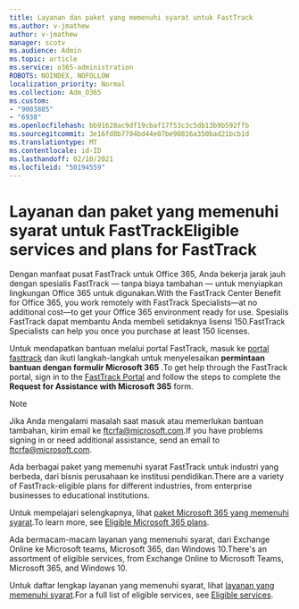 ```yaml
---
title: Layanan dan paket yang memenuhi syarat untuk FastTrack
ms.author: v-jmathew
author: v-jmathew
manager: scotv
ms.audience: Admin
ms.topic: article
ms.service: o365-administration
ROBOTS: NOINDEX, NOFOLLOW
localization_priority: Normal
ms.collection: Adm_O365
ms.custom:
- "9003885"
- "6938"
ms.openlocfilehash: bb91628ac9df19cbaf17f53c3c5db13b9b592ffb
ms.sourcegitcommit: 3e16fd8b7704bd44e07be90816a350bad21bcb1d
ms.translationtype: MT
ms.contentlocale: id-ID
ms.lasthandoff: 02/10/2021
ms.locfileid: "50194559"
---
```

# <a name="eligible-services-and-plans-for-fasttrack"></a><span data-ttu-id="38f60-102">Layanan dan paket yang memenuhi syarat untuk FastTrack</span><span class="sxs-lookup"><span data-stu-id="38f60-102">Eligible services and plans for FastTrack</span></span>

<span data-ttu-id="38f60-103">Dengan manfaat pusat FastTrack untuk Office 365, Anda bekerja jarak jauh dengan spesialis FastTrack — tanpa biaya tambahan — untuk menyiapkan lingkungan Office 365 untuk digunakan.</span><span class="sxs-lookup"><span data-stu-id="38f60-103">With the FastTrack Center Benefit for Office 365, you work remotely with FastTrack Specialists—at no additional cost—to get your Office 365 environment ready for use.</span></span> <span data-ttu-id="38f60-104">Spesialis FastTrack dapat membantu Anda membeli setidaknya lisensi 150.</span><span class="sxs-lookup"><span data-stu-id="38f60-104">FastTrack Specialists can help you once you purchase at least 150 licenses.</span></span>

<span data-ttu-id="38f60-105">Untuk mendapatkan bantuan melalui portal FastTrack, masuk ke [portal fasttrack](https://go.microsoft.com/fwlink/?linkid=2125443) dan ikuti langkah-langkah untuk menyelesaikan **permintaan bantuan dengan formulir Microsoft 365** .</span><span class="sxs-lookup"><span data-stu-id="38f60-105">To get help through the FastTrack portal, sign in to the [FastTrack Portal](https://go.microsoft.com/fwlink/?linkid=2125443) and follow the steps to complete the **Request for Assistance with Microsoft 365** form.</span></span>

> [!NOTE]
> <span data-ttu-id="38f60-106">Jika Anda mengalami masalah saat masuk atau memerlukan bantuan tambahan, kirim email ke [ftcrfa@microsoft.com](mailto:ftcrfa@microsoft.com).</span><span class="sxs-lookup"><span data-stu-id="38f60-106">If you have problems signing in or need additional assistance, send an email to [ftcrfa@microsoft.com](mailto:ftcrfa@microsoft.com).</span></span>

<span data-ttu-id="38f60-107">Ada berbagai paket yang memenuhi syarat FastTrack untuk industri yang berbeda, dari bisnis perusahaan ke institusi pendidikan.</span><span class="sxs-lookup"><span data-stu-id="38f60-107">There are a variety of FastTrack-eligible plans for different industries, from enterprise businesses to educational institutions.</span></span>

<span data-ttu-id="38f60-108">Untuk mempelajari selengkapnya, lihat [paket Microsoft 365 yang memenuhi syarat](https://go.microsoft.com/fwlink/?linkid=2125459).</span><span class="sxs-lookup"><span data-stu-id="38f60-108">To learn more, see [Eligible Microsoft 365 plans](https://go.microsoft.com/fwlink/?linkid=2125459).</span></span>

<span data-ttu-id="38f60-109">Ada bermacam-macam layanan yang memenuhi syarat, dari Exchange Online ke Microsoft teams, Microsoft 365, dan Windows 10.</span><span class="sxs-lookup"><span data-stu-id="38f60-109">There's an assortment of eligible services, from Exchange Online to Microsoft Teams, Microsoft 365, and Windows 10.</span></span>

<span data-ttu-id="38f60-110">Untuk daftar lengkap layanan yang memenuhi syarat, lihat [layanan yang memenuhi syarat](https://go.microsoft.com/fwlink/?linkid=2125636).</span><span class="sxs-lookup"><span data-stu-id="38f60-110">For a full list of eligible services, see [Eligible services](https://go.microsoft.com/fwlink/?linkid=2125636).</span></span>
